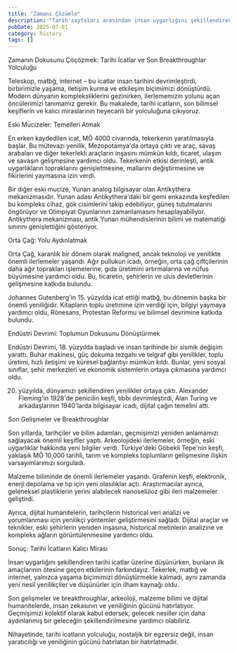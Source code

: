 ```yaml
---
title: "Zamanı Çözümle"
description: "Tarih sayfaları arasından insan uygarlığını şekillendiren en önemli icatları keşfeden bu yazı, okurlarına heyecanlı bir yolculuk sunuyor."
pubDate: 2025-07-01
category: history
tags: []
---
```


Zamanın Dokusunu Çöçözmek: Tarihi İcatlar ve Son Breakthroughlar Yolculuğu

Teleskop, matbğ, internet – bu icatlar insan tarihini devrimleştirdi, birbirimizle yaşama, iletişim kurma ve etkileşim biçimimizi dönüştürdü. Modern dünyanın kompleksliklerini gezinirken, ilerlememizin yolunu açan öncülerimizi tanımamız gerekir. Bu makalede, tarihi icatların, son bilimsel keşiflerin ve kalıcı miraslarının heyecanlı bir yolculuğuna çıkıyoruz.

Eski Mucizeler: Temelleri Atmak

En erken kaydedilen icat, MÖ 4000 civarında, tekerkenin yaratılmasıyla başlar. Bu mütevazı yenilik, Mezopotamya'da ortaya çıktı ve araç, savaş arabaları ve diğer tekerlekli araçların inşasını mümkün kıldı, ticaret, ulaşım ve savaşın gelişmesine yardımcı oldu. Tekerkenin etkisi derinleşti, antik uygarlıkların topraklarını genişletmesine, mallarını değiştirmesine ve fikirlerini yaymasına izin verdi.

Bir diğer eski mucize, Yunan analog bilgisayar olan Antikythera mekanizmasıdır. Yunan adası Antikythera'daki bir gemi enkazında keşfedilen bu kompleks cihaz, gök cisimlerini takip edebiliyor, güneş tutulmalarını öngörüyor ve Olimpiyat Oyunlarının zamanlamasını hesaplayabiliyor. Antikythera mekanizması, antik Yunan mühendislerinin bilimi ve matematiği sınırını genişlettiğini gösteriyor.

Orta Çağ: Yolu Aydınlatmak

Orta Çağ, karanlık bir dönem olarak maligned, ancak teknoloji ve yenilikte önemli ilerlemeler yaşandı. Ağır pullukun icadı, örneğin, orta çağ çiftçilerinin daha ağır toprakları işlemelerine, gıda üretimini artırmalarına ve nüfus büyümesine yardımcı oldu. Bu, ticaretin, şehirlerin ve ulus devletlerinin gelişmesine katkıda bulundu.

Johannes Gutenberg'in 15. yüzyılda icat ettiği matbğ, bu dönemin başka bir önemli yeniliğidir. Kitapların toplu üretimine izin verdiği için, bilgiyi yaymaya yardımcı oldu, Rönesans, Protestan Reformu ve bilimsel devrimine katkıda bulundu.

Endüstri Devrimi: Toplumun Dokusunu Dönüştürmek

Endüstri Devrimi, 18. yüzyılda başladı ve insan tarihinde bir sismik değişim yarattı. Buhar makinesi, güç dokuma tezgahı ve telgraf gibi yenilikler, toplu üretimi, hızlı iletişimi ve küresel bağlantıyı mümkün kıldı. Bunlar, yeni sosyal sınıflar, şehir merkezleri ve ekonomik sistemlerin ortaya çıkmasına yardımcı oldu.

20. yüzyılda, dünyamızı şekillendiren yenilikler ortaya çıktı. Alexander Fleming'in 1928'de penicilin keşfi, tıbbı devrimleştirdi, Alan Turing ve arkadaşlarının 1940'larda bilgisayar icadı, dijital çağın temelini attı.

Son Gelişmeler ve Breakthroughlar

Son yıllarda, tarihçiler ve bilim adamları, geçmişimizi yeniden anlamamızı sağlayacak önemli keşifler yaptı. Arkeolojideki ilerlemeler, örneğin, eski uygarlıklar hakkında yeni bilgiler verdi. Türkiye'deki Göbekli Tepe'nin keşfi, yaklaşık MÖ 10,000 tarihli, tarım ve kompleks toplumların gelişmesine ilişkin varsayımlarımızı sorguladı.

Malzeme biliminde de önemli ilerlemeler yaşandı. Grafenin keşfi, elektronik, enerji depolama ve tıp için yeni olasılıklar açtı. Araştırmacılar ayrıca, geleneksel plastiklerin yerini alabilecek nanoselüloz gibi ileri malzemeler geliştirdi.

Ayrıca, dijital humanitelerin, tarihçilerin historical veri analizi ve yorumlanması için yenilikçi yöntemler geliştirmesini sağladı. Dijital araçlar ve teknikler, eski şehirlerin yeniden inşasına, historical metinlerin analizine ve kompleks ağların görüntülenmesine yardımcı oldu.

Sonuç: Tarihi İcatların Kalıcı Mirası

İnsan uygarlığını şekillendiren tarihi icatlar üzerine düşünürken, bunların ilk amaçlarının ötesine geçen etkilerinin farkındayız. Tekerlek, matbğ ve internet, yalnızca yaşama biçimimizi dönüştürmekle kalmadı, aynı zamanda yeni nesil yenilikçiler ve düşünürler için ilham kaynağı oldu.

Son gelişmeler ve breakthroughlar, arkeoloji, malzeme bilimi ve dijital humanitelerde, insan zekasının ve yeniliğinin gücünü hatırlatıyor. Geçmişimizi kolektif olarak kabul edersek, gelecek nesiller için daha aydınlanmış bir geleceğin şekillendirilmesine yardımcı olabiliriz.

Nihayetinde, tarihi icatların yolculuğu, nostaljik bir egzersiz değil, insan yaratıcılığı ve yeniliğinin gücünü hatırlatan bir hatırlatmadır.